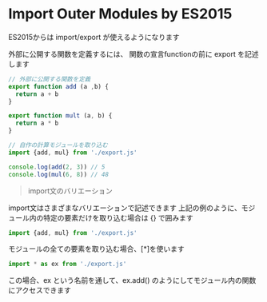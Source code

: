 # Import Outer Modules by ES2015

ES2015からは import/export が使えるようになります

外部に公開する関数を定義するには、
関数の宣言functionの前に export を記述します

```javascript:export.js
// 外部に公開する関数を定義
export function add (a ,b) {
  return a + b
}

export function mult (a, b) {
  return a * b
}
```

```javascript:main.js
// 自作の計算モジュールを取り込む
import {add, mul} from './export.js'

console.log(add(2, 3)) // 5
console.log(mul(6, 8)) // 48

```

> import文のバリエーション

import文はさまざまなバリエーションで記述できます
上記の例のように、モジュール内の特定の要素だけを取り込む場合は {} で囲みます

```javascript
import {add, mul} from './export.js'
```

モジュールの全ての要素を取り込む場合、[\*]を使います

```javascript
import * as ex from './export.js'
```

この場合、ex という名前を通して、ex.add() のようにしてモジュール内の関数にアクセスできます
